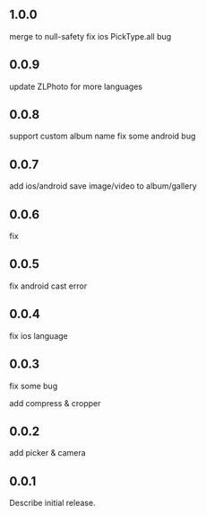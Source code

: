 ## 1.0.0
merge to null-safety
fix ios PickType.all bug

## 0.0.9
update ZLPhoto for more languages

## 0.0.8
support custom album name
fix some android bug

## 0.0.7
add ios/android save image/video to album/gallery

## 0.0.6
fix

## 0.0.5
fix android cast error

## 0.0.4
fix ios language

## 0.0.3
fix some bug

add compress & cropper
## 0.0.2
add picker & camera
## 0.0.1
Describe initial release.
